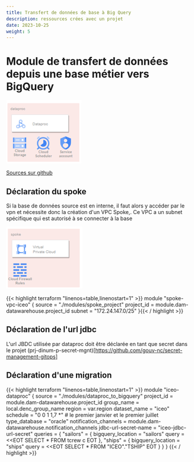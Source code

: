 ```yaml
---
title: Transfert de données de base à Big Query
description: ressources crées avec un projet
date: 2023-10-25
weight: 5
---
```


# Module de transfert de données depuis une base métier vers BigQuery

![Image alt](dataproc.png)

[Sources sur github](https://github.com/gouv-nc-data/data-gitops/tree/main/modules/dataproc_to_bigquery)

## Déclaration du spoke

Si la base de données source est en interne, il faut alors y accéder par le vpn et nécessite donc la création d'un VPC Spoke,.
Ce VPC a un subnet spécifique qui est autorisé à se connecter à la base

![Image alt](spoke.png)

{{< highlight terraform "linenos=table,linenostart=1" >}}
module "spoke-vpc-iceo" {
  source     = "./modules/spoke_project"
  project_id = module.dam-datawarehouse.project_id
  subnet     = "172.24.147.0/25"
}{{< / highlight >}}

## Déclaration de l'url jdbc
L'url JBDC utilisée par dataproc doit être déclarée en tant que secret dans le projet (prj-dinum-p-secret-mgnt)[https://github.com/gouv-nc/secret-management-gitops]

## Déclaration d'une migration

{{< highlight terraform "linenos=table,linenostart=1" >}}
module "iceo-dataproc" {
  source                = "./modules/dataproc_to_bigquery"
  project_id            = module.dam-datawarehouse.project_id
  group_name            = local.denc_group_name
  region                = var.region
  dataset_name          = "iceo"
  schedule              = "0 0 1 1,7 *" # le premier janvier et le premier juillet
  type_database         = "oracle"
  notification_channels = module.dam-datawarehouse.notification_channels
  jdbc-url-secret-name  = "iceo-jdbc-url-secret"
  queries = {
    "sailors" = {
      bigquery_location = "sailors"
      query             = <<EOT
SELECT *
        FROM
            tcrew c 
EOT
    },
    "ships" = {
      bigquery_location = "ships"
      query             = <<EOT
SELECT *
             FROM "ICEO"."TSHIP" 
EOT
    }
  }
}
{{< / highlight >}}
